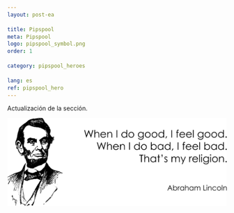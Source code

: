 ```yaml
---
layout: post-ea

title: Pipspool
meta: Pipspool
logo: pipspool_symbol.png
order: 1

category: pipspool_heroes

lang: es
ref: pipspool_hero
---
```


Actualización de la sección.

<a data-fancybox="gallery" href="/img/programming/Lincoln.png"><img src="/img/programming/Lincoln.png" alt=""></a>
